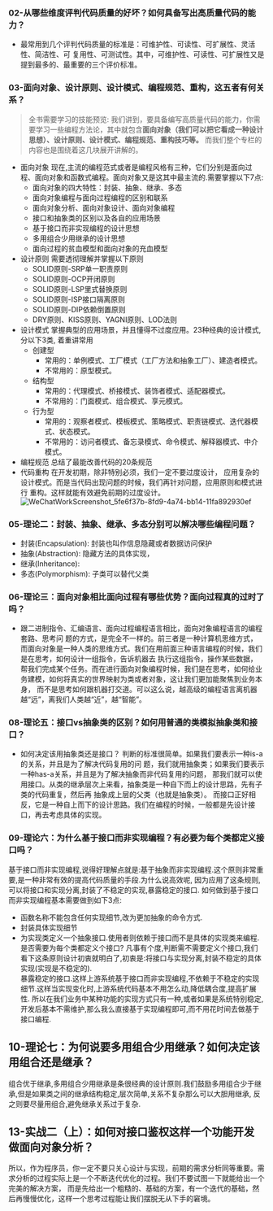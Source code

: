 ### 02-从哪些维度评判代码质量的好坏？如何具备写出高质量代码的能力？
- 最常用到几个评判代码质量的标准是：可维护性、可读性、可扩展性、灵活性、简洁性、可 复用性、可测试性。其中，可维护性、可读性、可扩展性又是提到最多的、最重要的三个评价标准。

### 03-面向对象、设计原则、设计模式、编程规范、重构，这五者有何关系？
>全书需要学习的技能预览: 我们讲到，要具备编写高质量代码的能力，你需要学习一些编程方法论，其中就包含**面向对象（我们可以把它看成一种设计思想）、设计原则、设计模式、编程规范、重构技巧等。**
而我们整个专栏的内容也是围绕着这几块展开讲解的。
- 面向对象
现在,主流的编程范式或者是编程风格有三种，它们分别是面向过程、面向对象和函数式编程。面向对象又是这其中最主流的.需要掌握以下7点: 
  - 面向对象的四大特性：封装、抽象、继承、多态 
  - 面向对象编程与面向过程编程的区别和联系 
  - 面向对象分析、面向对象设计、面向对象编程 
  - 接口和抽象类的区别以及各自的应用场景 
  - 基于接口而非实现编程的设计思想 
  - 多用组合少用继承的设计思想 
  - 面向过程的贫血模型和面向对象的充血模型
- 设计原则
需要透彻理解并掌握以下原则
  - SOLID原则-SRP单一职责原则 
  - SOLID原则-OCP开闭原则 
  - SOLID原则-LSP里式替换原则 
  - SOLID原则-ISP接口隔离原则 
  - SOLID原则-DIP依赖倒置原则 
  - DRY原则、KISS原则、YAGNI原则、LOD法则
- 设计模式
掌握典型的应用场景，并且懂得不过度应用。23种经典的设计模式, 分以下3类, 着重讲常用
  - 创建型
    - 常用的：单例模式、工厂模式（工厂方法和抽象工厂）、建造者模式。 
    - 不常用的：原型模式。
  - 结构型
    - 常用的：代理模式、桥接模式、装饰者模式、适配器模式。 
    - 不常用的：门面模式、组合模式、享元模式。 
  - 行为型
    - 常用的：观察者模式、模板模式、策略模式、职责链模式、迭代器模式、状态模式。
    - 不常用的：访问者模式、备忘录模式、命令模式、解释器模式、中介模式。   
- 编程规范
总结了最能改善代码的20条规范
- 代码重构
在开发初期，除非特别必须，我们一定不要过度设计， 应用复杂的设计模式。而是当代码出现问题的时候，我们再针对问题，应用原则和模式进行 重构。这样就能有效避免前期的过度设计。
![WeChatWorkScreenshot_5fe6f37b-8fd9-4a74-bb14-11fa892930ef](https://user-images.githubusercontent.com/31027010/111027312-761c6f80-842a-11eb-92c5-00d5cbac8f1d.png)


### 05-理论二：封装、抽象、继承、多态分别可以解决哪些编程问题？
  - 封装(Encapsulation): 封装也叫作信息隐藏或者数据访问保护
  - 抽象(Abstraction): 隐藏方法的具体实现，
  - 继承(Inheritance): 
  - 多态(Polymorphism): 子类可以替代父类
  
### 06-理论三：面向对象相比面向过程有哪些优势？面向过程真的过时了吗？
  - 跟二进制指令、汇编语言、面向过程编程语言相比，面向对象编程语言的编程套路、思考问 题的方式，是完全不一样的。前三者是一种计算机思维方式，
  而面向对象是一种人类的思维方式。我们在用前面三种语言编程的时候，我们是在思考，如何设计一组指令，告诉机器去 执行这组指令，操作某些数据，
  帮我们完成某个任务。而在进行面向对象编程时候，我们是在思考，如何给业务建模，如何将真实的世界映射为类或者对象，这让我们更加能聚焦到业务本身，
  而不是思考如何跟机器打交道。可以这么说，越高级的编程语言离机器越“远”，离我们人类越“近”，越“智能”。

### 08-理论五：接口vs抽象类的区别？如何用普通的类模拟抽象类和接口？
- 如何决定该用抽象类还是接口？
判断的标准很简单。如果我们要表示一种is-a的关系，并且是为了解决代码复用的问 题，我们就用抽象类；如果我们要表示 一种has-a关系，并且是为了解决抽象而非代码复用的问题，
那我们就可以使用接口。从类的继承层次上来看，抽象类是一种自下而上的设计思路，先有子类的代码重复，然后再 抽象成上层的父类（也就是抽象类）。
而接口正好相反，它是一种自上而下的设计思路。我们在编程的时候，一般都是先设计接口，再去考虑具体的实现。
    
### 09-理论六：为什么基于接口而非实现编程？有必要为每个类都定义接口吗？  
基于接口而非实现编程,说得好理解点就是:基于抽象而非实现编程.这个原则非常重要,是一种非常有效的提高代码质量的手段.为什么说高效呢,
因为应用了这条规则,可以将接口和实现分离,封装了不稳定的实现,暴露稳定的接口.
如何做到基于接口而非实现编程基本需要做到如下3点:
   - 函数名称不能包含任何实现细节,改为更加抽象的命令方式.
   - 封装具体实现细节
   - 为实现类定义一个抽象接口.使用者则依赖于接口而不是具体的实现类来编程.
是否需要为每个类都定义个接口?
凡事有个度,判断需不需要定义个接口,我们看下这条原则设计初衷就明白了,初衷是:将接口与实现分离,封装不稳定的具体实现(实现是不稳定的).    
暴露稳定的接口.这样上游系统基于接口而非实现编程,不依赖于不稳定的实现细节.这样当实现变化时,上游系统代码基本不用怎么动,降低耦合度,提高扩展性.
所以在我们业务中某种功能的实现方式只有一种,或者如果是系统特别稳定,开发后基本不需维护,那么我么直接基于实现编程即可,而不用花时间去做基于接口编程.

## 10-理论七：为何说要多用组合少用继承？如何决定该用组合还是继承？
组合优于继承,多用组合少用继承是条很经典的设计原则.我们鼓励多用组合少于继承,但是如果类之间的继承结构稳定,层次简单,关系不复杂那么可以大胆用继承,
反之则要尽量用组合,避免继承关系过于复杂.

## 13-实战二（上）：如何对接口鉴权这样一个功能开发做面向对象分析？
所以，作为程序员，你一定不要只关心设计与实现，前期的需求分析同等重要。需求分析的过程实际上是一个不断迭代优化的过程。我们不要试图一下就能给出一个完美的解决方案，
而是先给出一个粗糙的、基础的方案，有一个迭代的基础，然后再慢慢优化，这样一个思考过程能让我们摆脱无从下手的窘境。

## 
